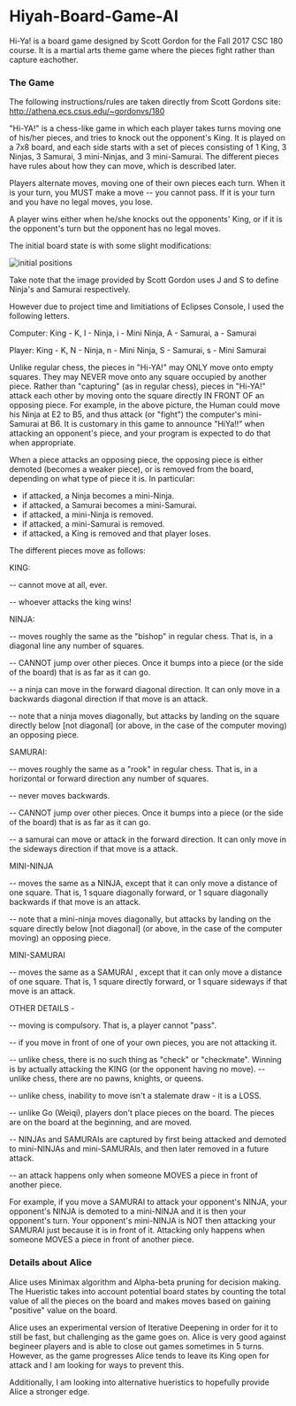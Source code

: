# Hiyah-Board-Game-AI
Hi-Ya! is a board game designed by Scott Gordon for the Fall 2017 CSC 180 course. It is a martial arts theme game where the pieces fight
rather than capture eachother. 

### The Game

The following instructions/rules are taken directly from Scott Gordons site: http://athena.ecs.csus.edu/~gordonvs/180

"Hi-YA!" is a chess-like game in which each player takes turns moving one of
his/her pieces, and tries to knock out the opponent's King.  It is played on
a 7x8 board, and each side starts with a set of pieces consisting of 1 King,
3 Ninjas, 3 Samurai, 3 mini-Ninjas, and 3 mini-Samurai.  The different pieces
have rules about how they can move, which is described later.

Players alternate moves, moving one of their own pieces each turn.
When it is your turn, you MUST make a move -- you cannot pass.
If it is your turn and you have no legal moves, you lose.

A player wins either when he/she knocks out the opponents' King, or if it is
the opponent's turn but the opponent has no legal moves.

The initial board state is with some slight modifications:

![initial positions](http://athena.ecs.csus.edu/~gordonvs/180/board1.JPG)

Take note that the image provided by Scott Gordon uses J and S to define Ninja's and Samurai respectively.

However due to project time and limitiations of Eclipses Console, I used the following letters.

Computer:
King - K, I - Ninja, i - Mini Ninja, A - Samurai, a - Samurai

Player:
King - K, N - Ninja, n - Mini Ninja, S - Samurai, s - Mini Samurai

Unlike regular chess, the pieces in "Hi-YA!" may ONLY move onto empty squares.
They may NEVER move onto any square occupied by another piece.
Rather than "capturing" (as in regular chess), pieces in "Hi-YA!" attack each
other by moving onto the square directly IN FRONT OF an opposing piece.
For example, in the above picture, the Human could move his Ninja at E2 to B5,
and thus attack (or "fight") the computer's mini-Samurai at B6.  It is customary
in this game to announce "HiYa!!" when attacking an opponent's piece, and your
program is expected to do that when appropriate.

When a piece attacks an opposing piece, the opposing piece is either demoted
(becomes a weaker piece), or is removed from the board, depending on what type
of piece it is.  In particular:

- if attacked, a Ninja becomes a mini-Ninja.
- if attacked, a Samurai becomes a mini-Samurai.
- if attacked, a mini-Ninja is removed.
- if attacked, a mini-Samurai is removed.
- if attacked, a King is removed and that player loses.

The different pieces move as follows:

KING:

-- cannot move at all, ever.

-- whoever attacks the king wins!

NINJA:

-- moves roughly the same as the "bishop" in regular chess. That is, in a diagonal line any number of squares.
    
-- CANNOT jump over other pieces. Once it bumps into a piece (or the side of the board) that is as far as it can go.
    
-- a ninja can move in the forward diagonal direction. It can only move in a backwards diagonal direction if that move is an attack.
    
-- note that a ninja moves diagonally, but attacks by landing on the square directly below [not diagonal] (or above, in the case of the computer moving) an opposing piece.

SAMURAI:

-- moves roughly the same as a "rook" in regular chess. That is, in a horizontal or forward direction any number of squares.
    
-- never moves backwards.

-- CANNOT jump over other pieces. Once it bumps into a piece (or the side of the board) that is as far as it can go.
    
-- a samurai can move or attack in the forward direction. It can only move in the sideways direction if that move is a attack.

MINI-NINJA

-- moves the same as a NINJA, except that it can only move a distance of one square. That is, 1 square diagonally forward, or 1 square diagonally backwards if that move is an attack.
    
-- note that a mini-ninja moves diagonally, but attacks by landing on the square directly below [not diagonal] (or above, in the case of the computer moving) an opposing piece.

MINI-SAMURAI

-- moves the same as a SAMURAI , except that it can only move a distance of one square. That is, 1 square directly forward, or 1 square sideways if that move is an attack.
    
OTHER DETAILS - 

-- moving is compulsory.  That is, a player cannot "pass".

-- if you move in front of one of your own pieces, you are not attacking it.

-- unlike chess, there is no such thing as "check" or "checkmate".  Winning is by actually attacking the KING (or the opponent having no move).
-- unlike chess, there are no pawns, knights, or queens.

-- unlike chess, inability to move isn't a stalemate draw - it is a LOSS.

-- unlike Go (Weiqi), players don't place pieces on the board. The pieces are on the board at the beginning, and are moved.
    
-- NINJAs and SAMURAIs are captured by first being attacked and demoted to mini-NINJAs and mini-SAMURAIs, and then later removed in a future attack.
    
-- an attack happens only when someone MOVES a piece in front of another piece.

For example, if you move a SAMURAI to attack your opponent's NINJA,
your opponent's NINJA is demoted to a mini-NINJA and it is then your
opponent's turn.  Your opponent's mini-NINJA is NOT then attacking your
SAMURAI just because it is in front of it.  Attacking only happens when
someone MOVES a piece in front of another piece.

### Details about Alice

Alice uses Minimax algorithm and Alpha-beta pruning for decision making. The Hueristic takes into account potential board states by counting the total value of all the pieces on the board and makes moves based on gaining "positive" value on the board.

Alice uses an experimental version of Iterative Deepening in order for it to still be fast, but challenging as the game goes on. Alice is very good against begineer players and is able to close out games sometimes in 5 turns. However, as the game progresses Alice tends to leave its King open for attack and I am looking for ways to prevent this.

Additionally, I am looking into alternative hueristics to hopefully provide Alice a stronger edge.
